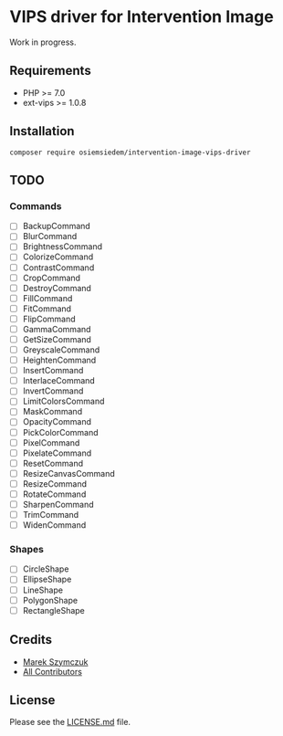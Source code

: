 # VIPS driver for Intervention Image

Work in progress.

## Requirements

- PHP >= 7.0
- ext-vips >= 1.0.8

## Installation

```
composer require osiemsiedem/intervention-image-vips-driver
```

## TODO

### Commands

- [ ] BackupCommand
- [ ] BlurCommand
- [ ] BrightnessCommand
- [ ] ColorizeCommand
- [ ] ContrastCommand
- [ ] CropCommand
- [ ] DestroyCommand
- [ ] FillCommand
- [ ] FitCommand
- [ ] FlipCommand
- [ ] GammaCommand
- [ ] GetSizeCommand
- [ ] GreyscaleCommand
- [ ] HeightenCommand
- [ ] InsertCommand
- [ ] InterlaceCommand
- [ ] InvertCommand
- [ ] LimitColorsCommand
- [ ] MaskCommand
- [ ] OpacityCommand
- [ ] PickColorCommand
- [ ] PixelCommand
- [ ] PixelateCommand
- [ ] ResetCommand
- [ ] ResizeCanvasCommand
- [ ] ResizeCommand
- [ ] RotateCommand
- [ ] SharpenCommand
- [ ] TrimCommand
- [ ] WidenCommand

### Shapes

- [ ] CircleShape
- [ ] EllipseShape
- [ ] LineShape
- [ ] PolygonShape
- [ ] RectangleShape

## Credits

- [Marek Szymczuk](https://github.com/bonzai)
- [All Contributors](../../contributors)

## License

Please see the [LICENSE.md](LICENSE.md) file.
